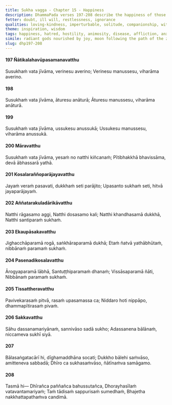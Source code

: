 ```yaml
---
title: Sukha vagga - Chapter 15 - Happiness
description: DhammaPada verses 197-208 describe the happiness of those who live without hatred, affliction, and anxiety. It includes poetic verses on happiness and Nibbāna, and emphasizes seeing, dwelling, and association with the wise, Noble Ones.
fetter: doubt, ill will, restlessness, ignorance
qualities: loving-kindness, imperturbable, solitude, companionship, with nothing
theme: inspiration, wisdom
tags: happiness, hatred, hostility, animosity, disease, affliction, anxiety, restlessness, joy, radiant gods, victory, defeat, passion, distress, aggregates, peace, hunger, conditioned things, fabrications, concoctions, intentional constructs, karmic activity, health, contentment, satisfaction, confidence, trust, Nibbāna, tranquility, insight, seclusion, solitude, Noble Ones, immature persons, harm, stable, wise, well-learned, patient, virtuous, moon, stars
simile: radiant gods nourished by joy, moon following the path of the zodiac
slug: dhp197-208
---
```


#### 197 Ñātikalahavūpasamanavatthu

Susukhaṁ vata jīvāma,
verinesu averino;
Verinesu manussesu,
viharāma averino.

#### 198

Susukhaṁ vata jīvāma,
āturesu anāturā;
Āturesu manussesu,
viharāma anāturā.

#### 199

Susukhaṁ vata jīvāma,
ussukesu anussukā;
Ussukesu manussesu,
viharāma anussukā.

#### 200 Māravatthu

Susukhaṁ vata jīvāma,
yesaṁ no natthi kiñcanaṁ;
Pītibhakkhā bhavissāma,
devā ābhassarā yathā.

#### 201 Kosalaraññoparājayavatthu

Jayaṁ veraṁ pasavati,
dukkhaṁ seti parājito;
Upasanto sukhaṁ seti,
hitvā jayaparājayaṁ.

#### 202 Aññatarakuladārikāvatthu

Natthi rāgasamo aggi,
Natthi dosasamo kali;
Natthi khandhasamā dukkhā,
Natthi santiparaṁ sukhaṁ.

#### 203 Ekaupāsakavatthu

Jighacchāparamā rogā,
saṅkhāraparamā dukhā;
Etaṁ ñatvā yathābhūtaṁ,
nibbānaṁ paramaṁ sukhaṁ.

#### 204 Pasenadikosalavatthu

Ārogyaparamā lābhā,
Santuṭṭhiparamaṁ dhanaṁ;
Vissāsaparamā ñāti,
Nibbānaṁ paramaṁ sukhaṁ.

#### 205 Tissattheravatthu

Pavivekarasaṁ pitvā,
rasaṁ upasamassa ca;
Niddaro hoti nippāpo,
dhammapītirasaṁ pivaṁ.

#### 206 Sakkavatthu

Sāhu dassanamariyānaṁ,
sannivāso sadā sukho;
Adassanena bālānaṁ,
niccameva sukhī siyā.

#### 207

Bālasaṅgatacārī hi,
dīghamaddhāna socati;
Dukkho bālehi saṁvāso,
amitteneva sabbadā;
Dhīro ca sukhasaṁvāso,
ñātīnaṁva samāgamo.

#### 208

Tasmā hi—
Dhīrañca paññañca bahussutañca,
Dhorayhasīlaṁ vatavantamariyaṁ;
Taṁ tādisaṁ sappurisaṁ sumedhaṁ,
Bhajetha nakkhattapathaṁva candimā.
